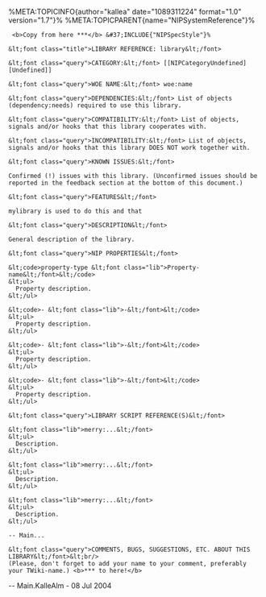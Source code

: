 %META:TOPICINFO{author=\"kallea\" date=\"1089311224\" format=\"1.0\"
version=\"1.7\"}% %META:TOPICPARENT{name=\"NIPSystemReference\"}%

     <b>Copy from here ***</b> &#37;INCLUDE{"NIPSpecStyle"}%

    &lt;font class="title">LIBRARY REFERENCE: library&lt;/font>

    &lt;font class="query">CATEGORY:&lt;/font> [[NIPCategoryUndefined][Undefined]]

    &lt;font class="query">WOE NAME:&lt;/font> woe:name

    &lt;font class="query">DEPENDENCIES:&lt;/font> List of objects (dependency:needs) required to use this library.

    &lt;font class="query">COMPATIBILITY:&lt;/font> List of objects, signals and/or hooks that this library cooperates with.

    &lt;font class="query">INCOMPATIBILITY:&lt;/font> List of objects, signals and/or hooks that this library DOES NOT work together with.

    &lt;font class="query">KNOWN ISSUES:&lt;/font>

    Confirmed (!) issues with this library. (Unconfirmed issues should be reported in the feedback section at the bottom of this document.)

    &lt;font class="query">FEATURES&lt;/font>

    mylibrary is used to do this and that

    &lt;font class="query">DESCRIPTION&lt;/font>

    General description of the library.

    &lt;font class="query">NIP PROPERTIES&lt;/font>

    &lt;code>property-type &lt;font class="lib">Property-name&lt;/font>&lt;/code>
    &lt;ul>
      Property description.
    &lt;/ul>

    &lt;code>- &lt;font class="lib">-&lt;/font>&lt;/code>
    &lt;ul>
      Property description.
    &lt;/ul>

    &lt;code>- &lt;font class="lib">-&lt;/font>&lt;/code>
    &lt;ul>
      Property description.
    &lt;/ul>

    &lt;code>- &lt;font class="lib">-&lt;/font>&lt;/code>
    &lt;ul>
      Property description.
    &lt;/ul>

    &lt;font class="query">LIBRARY SCRIPT REFERENCE(S)&lt;/font>

    &lt;font class="lib">merry:...&lt;/font>
    &lt;ul>
      Description.
    &lt;/ul>

    &lt;font class="lib">merry:...&lt;/font>
    &lt;ul>
      Description.
    &lt;/ul>

    &lt;font class="lib">merry:...&lt;/font>
    &lt;ul>
      Description.
    &lt;/ul>

    -- Main...

    &lt;font class="query">COMMENTS, BUGS, SUGGESTIONS, ETC. ABOUT THIS LIBRARY&lt;/font>&lt;br/>
    (Please, don't forget to add your name to your comment, preferably your TWiki-name.) <b>*** to here!</b> 

\-- Main.KalleAlm - 08 Jul 2004
